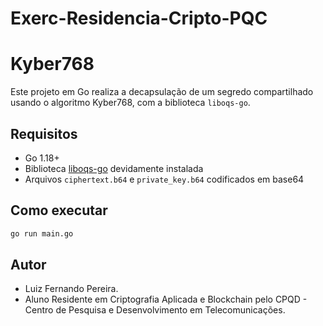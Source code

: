# Exerc-Residencia-Cripto-PQC
# Kyber768

Este projeto em Go realiza a decapsulação de um segredo compartilhado usando o algoritmo Kyber768, com a biblioteca `liboqs-go`.

## Requisitos

- Go 1.18+
- Biblioteca [liboqs-go](https://github.com/open-quantum-safe/liboqs-go) devidamente instalada
- Arquivos `ciphertext.b64` e `private_key.b64` codificados em base64

## Como executar

```bash
go run main.go
 ```

## Autor

- Luiz Fernando Pereira.
- Aluno Residente em Criptografia Aplicada e Blockchain pelo CPQD - Centro de Pesquisa e Desenvolvimento em Telecomunicações.
